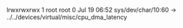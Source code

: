 lrwxrwxrwx 1 root root 0 Jul 19 06:52 sys/dev/char/10:60 -> ../../devices/virtual/misc/cpu_dma_latency
